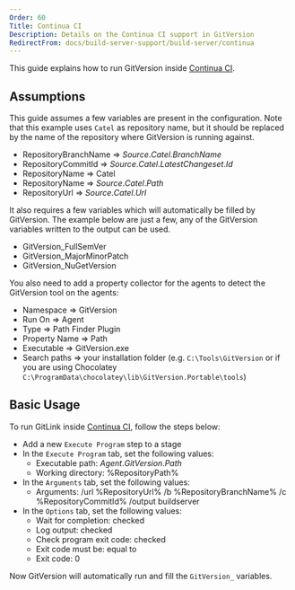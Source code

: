 ```yaml
---
Order: 60
Title: Continua CI
Description: Details on the Continua CI support in GitVersion
RedirectFrom: docs/build-server-support/build-server/continua
---
```


This guide explains how to run GitVersion inside [Continua CI](https://www.finalbuilder.com/continua-ci).

## Assumptions

This guide assumes a few variables are present in the configuration. Note that
this example uses `Catel` as repository name, but it should be replaced by the
name of the repository where GitVersion is running against.

* RepositoryBranchName => $Source.Catel.BranchName$
* RepositoryCommitId => $Source.Catel.LatestChangeset.Id$
* RepositoryName => Catel
* RepositoryName => $Source.Catel.Path$
* RepositoryUrl => $Source.Catel.Url$

It also requires a few variables which will automatically be filled by
GitVersion. The example below are just a few, any of the GitVersion variables
written to the output can be used.

* GitVersion\_FullSemVer
* GitVersion\_MajorMinorPatch
* GitVersion\_NuGetVersion

You also need to add a property collector for the agents to detect the
GitVersion tool on the agents:

* Namespace => GitVersion
* Run On => Agent
* Type => Path Finder Plugin
* Property Name => Path
* Executable => GitVersion.exe
* Search paths => your installation folder (e.g. `C:\Tools\GitVersion` or if you
  are using Chocolatey `C:\ProgramData\chocolatey\lib\GitVersion.Portable\tools`)

## Basic Usage

To run GitLink inside [Continua CI](https://www.finalbuilder.com/continua-ci),
follow the steps below:

* Add a new `Execute Program` step to a stage
* In the `Execute Program` tab, set the following values:
  * Executable path: $Agent.GitVersion.Path$
  * Working directory: %RepositoryPath%
* In the `Arguments` tab, set the following values:
  * Arguments: /url %RepositoryUrl% /b %RepositoryBranchName% /c %RepositoryCommitId% /output buildserver
* In the `Options` tab, set the following values:
  * Wait for completion: checked
  * Log output: checked
  * Check program exit code: checked
  * Exit code must be: equal to
  * Exit code: 0

Now GitVersion will automatically run and fill the `GitVersion_` variables.
